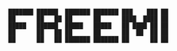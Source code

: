     ███████ ██████  ███████ ███████ ███    ███ ██ 
    ██      ██   ██ ██      ██      ████  ████ ██ 
    █████   ██████  █████   █████   ██ ████ ██ ██ 
    ██      ██   ██ ██      ██      ██  ██  ██ ██ 
    ██      ██   ██ ███████ ███████ ██      ██ ██ 
                                                  
                                                  
